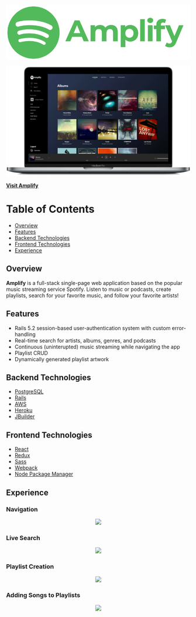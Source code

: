 <p align="center">
<img src="https://github.com/SkiesXR/Amplify/blob/master/public/Amplify_Green_Transparent%20-%20800x237.png"></img>
<p/>
</p>
<img src="https://github.com/SkiesXR/Amplify/blob/master/public/ProductShot---MacBookPro---Albums---3800x2260.png"></img>

<a href="http://amplifypk.herokuapp.com/"><strong>Visit Amplify</strong></a>

# Table of Contents
- <a href="#overview">Overview</a>
- <a href="#features">Features</a>
- <a href="#backend">Backend Technologies</a>
- <a href="#frontend">Frontend Technologies</a>
- <a href="#experience">Experience</a>

## Overview <span id="overview"></span>

<strong>Amplify</strong> is a full-stack single-page web application based on the popular music streaming service Spotify. Listen to music or podcasts, create playlists, search for your favorite music, and follow your favorite artists! 

## Features <span id="features"></span>

* Rails 5.2 session-based user-authentication system with custom error-handling
* Real-time search for artists, albums, genres, and podcasts
* Continuous (uninterupted) music streaming while navigating the app
* Playlist CRUD
* Dynamically generated playlist artwork

## Backend Technologies <span id="backend"></span>

- <a href="https://postgresql.org/" target="_blank">PostgreSQL </a>
- <a href="https://rubyonrails.org/" target="_blank">Rails</a>
- <a href="https://aws.amazon.com//" target="_blank">AWS</a>
- <a href="https://heroku.com/" target="_blank">Heroku</a>
- <a href="https://github.com/rails/jbuilder" target="_blank">JBuilder</a>

## Frontend Technologies <span id="frontend"></span>

- <a href="https://reactjs.org/" target="_blank">React</a>
- <a href="https://redux.js.org/" target="_blank">Redux</a>
- <a href="https://sass-lang.com/" target="_blank">Sass</a>
- <a href="https://webpack.js.org/" target="_blank">Webpack</a>
- <a href="https://www.npmjs.com/" target="_blank">Node Package Manager</a>

## Experience <span id="experience"></span>
### Navigation
<p align="center">
<img src="https://github.com/SkiesXR/Amplify/blob/master/public/Amplify---Navigation.gif"></img>
</p>

### Live Search
<p align="center">
<img src="https://github.com/SkiesXR/Amplify/blob/master/public/Amplify---SearchAndPlay.gif"></img>
</p>

### Playlist Creation
<p align="center">
<img src="https://github.com/SkiesXR/Amplify/blob/master/public/Amplify---PlaylistCreation.gif"></img>
</p>

### Adding Songs to Playlists
<p align="center">
<img src="https://github.com/SkiesXR/Amplify/blob/master/public/Amplify---AddSongToPlaylist.gif"></img>
</p>
